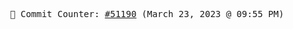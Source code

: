 <p align="center">
    <samp>
        📮 Commit Counter: <a href="https://github.com/Javascript-void0/Javascript-void0/commits/main">#51190</a> (March 23, 2023 @ 09:55 PM)
    </samp>
</p>